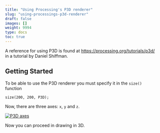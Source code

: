 ```yaml
---
title: "Using Processing's P3D renderer"
slug: "using-processings-p3d-renderer"
draft: false
images: []
weight: 9994
type: docs
toc: true
---
```


A reference for using P3D is found at https://processing.org/tutorials/p3d/ in a tutorial by Daniel Shiffman.

## Getting Started
To be able to use the P3D renderer you must specify it in the `size()` function
    
    size(200, 200, P3D);

Now, there are three axes: `x`, `y` and `z`.

[![P3D axes][1]][1]

Now you can proceed in drawing in 3D.

  [1]: https://i.stack.imgur.com/nastS.png

